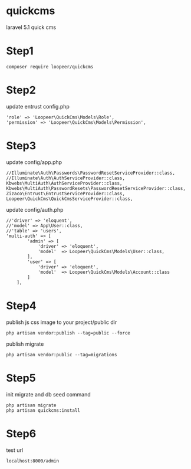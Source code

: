 # quickcms
laravel 5.1 quick cms

# Step1
```
composer require loopeer/quickcms
```
# Step2
update entrust config.php
```
'role' => 'Loopeer\QuickCms\Models\Role',
'permission' => 'Loopeer\QuickCms\Models\Permission',
```
# Step3
update config/app.php
```
//Illuminate\Auth\Passwords\PasswordResetServiceProvider::class,
//Illuminate\Auth\AuthServiceProvider::class,
Kbwebs\MultiAuth\AuthServiceProvider::class,
Kbwebs\MultiAuth\PasswordResets\PasswordResetServiceProvider::class,
Zizaco\Entrust\EntrustServiceProvider::class,
Loopeer\QuickCms\QuickCmsServiceProvider::class,
```
update config/auth.php
```
//'driver' => 'eloquent',
//'model' => App\User::class,
//'table' => 'users',
'multi-auth' => [
        'admin' => [
            'driver' => 'eloquent',
            'model'  => Loopeer\QuickCms\Models\User::class,
        ],
        'user' => [
            'driver' => 'eloquent',
            'model'  => Loopeer\QuickCms\Models\Account::class
        ]
    ],
```
# Step4
publish js css image to your project/public dir
```
php artisan vendor:publish --tag=public --force
```
publish migrate
```
php artisan vendor:public --tag=migrations
```
# Step5
init migrate and db seed command
```
php artisan migrate
php artisan quickcms:install
```
# Step6
test url
```
localhost:8000/admin
```
